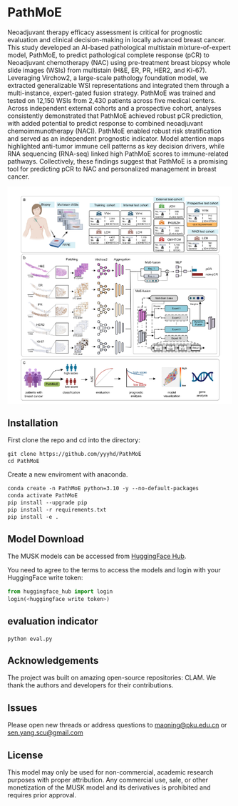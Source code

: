 # PathMoE

Neoadjuvant therapy efficacy assessment is critical for prognostic evaluation and clinical decision-making in locally advanced breast cancer. This study developed an AI-based pathological multistain mixture-of-expert model, PathMoE, to predict pathological complete response (pCR) to Neoadjuvant chemotherapy (NAC) using pre-treatment breast biopsy whole slide images (WSIs) from multistain (H\&E, ER, PR, HER2, and Ki-67). Leveraging Virchow2, a large-scale pathology foundation model, we extracted generalizable WSI representations and integrated them through a multi-instance, expert-gated fusion strategy. PathMoE was trained and tested on 12,150 WSIs from 2,430 patients across five medical centers. Across independent external cohorts and a prospective cohort, analyses consistently demonstrated that PathMoE achieved robust pCR prediction, with added potential to predict response to combined neoadjuvant chemoimmunotherapy (NACI). PathMoE enabled robust risk stratification and served as an independent prognostic indicator. Model attention maps highlighted anti-tumor immune cell patterns as key decision drivers, while RNA sequencing (RNA-seq) linked high PathMoE scores to immune-related pathways. Collectively, these findings suggest that PathMoE is a promising tool for predicting pCR to NAC  and personalized management in breast cancer. 

<img src="main.png" width="800px" align="center" />

## Installation

First clone the repo and cd into the directory:
```shell
git clone https://github.com/yyyhd/PathMoE
cd PathMoE
```

Create a new enviroment with anaconda.
```shell
conda create -n PathMoE python=3.10 -y --no-default-packages
conda activate PathMoE
pip install --upgrade pip
pip install -r requirements.txt
pip install -e .
```
## Model Download

The MUSK models can be accessed from [HuggingFace Hub](https://huggingface.co/zzhuo-cs/PathMoE/tree/main/pytorch_model.pt).

You need to agree to the terms to access the models and login with your HuggingFace write token:
```python
from huggingface_hub import login
login(<huggingface write token>)
```


## evaluation indicator
```
python eval.py
```

## Acknowledgements
The project was built on amazing open-source repositories: CLAM. We thank the authors and developers for their contributions.


## Issues
Please open new threads or address questions to maoning@pku.edu.cn or sen.yang.scu@gmail.com

## License
This model may only be used for non-commercial, academic research purposes with proper attribution. Any commercial use, sale, or other monetization of the MUSK model and its derivatives is prohibited and requires prior approval.
